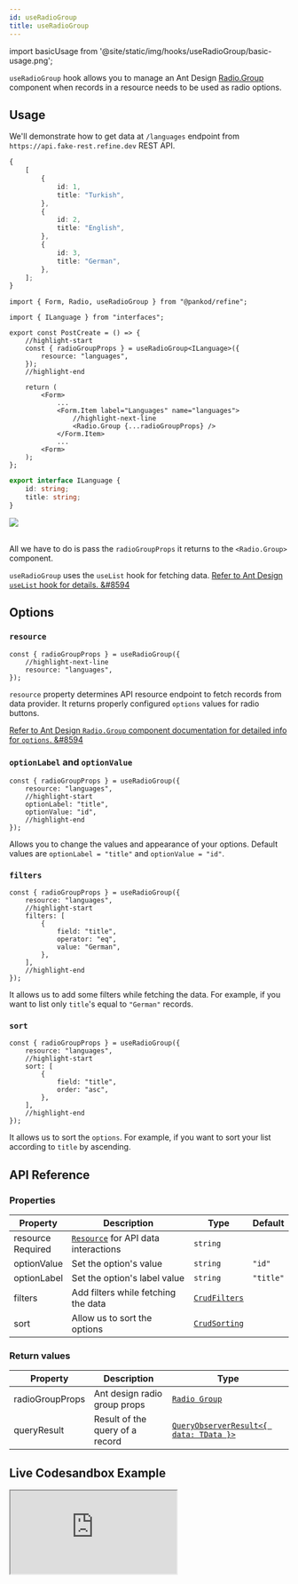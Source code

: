 ```yaml
---
id: useRadioGroup
title: useRadioGroup
---
```


import basicUsage from '@site/static/img/hooks/useRadioGroup/basic-usage.png';

`useRadioGroup` hook allows you to manage an Ant Design [Radio.Group](https://ant.design/components/radio/#components-radio-demo-radiogroup-with-name) component when records in a resource needs to be used as radio options.

## Usage

We'll demonstrate how to get data at `/languages` endpoint from `https://api.fake-rest.refine.dev` REST API.

```ts title="https://api.fake-rest.refine.dev/languages"
{
    [
        {
            id: 1,
            title: "Turkish",
        },
        {
            id: 2,
            title: "English",
        },
        {
            id: 3,
            title: "German",
        },
    ];
}
```

```tsx title="pages/posts/create.tsx"
import { Form, Radio, useRadioGroup } from "@pankod/refine";

import { ILanguage } from "interfaces";

export const PostCreate = () => {
    //highlight-start
    const { radioGroupProps } = useRadioGroup<ILanguage>({
        resource: "languages",
    });
    //highlight-end

    return (
        <Form>
            ...
            <Form.Item label="Languages" name="languages">
                //highlight-next-line
                <Radio.Group {...radioGroupProps} />
            </Form.Item>
            ...
        <Form>
    );
};
```

```ts title="interfaces/index.d.ts"
export interface ILanguage {
    id: string;
    title: string;
}
```

<div>
    <img src={basicUsage} />
</div>
<br/>

All we have to do is pass the `radioGroupProps` it returns to the `<Radio.Group>` component.

`useRadioGroup` uses the `useList` hook for fetching data. [Refer to Ant Design `useList` hook for details. &#8594](../data/useList.md)

## Options

### `resource`

```tsx
const { radioGroupProps } = useRadioGroup({
    //highlight-next-line
    resource: "languages",
});
```

`resource` property determines API resource endpoint to fetch records from data provider. It returns properly configured `options` values for radio buttons.

[Refer to Ant Design `Radio.Group` component documentation for detailed info for `options`. &#8594](https://ant.design/components/radio)

### `optionLabel` and `optionValue`

```tsx
const { radioGroupProps } = useRadioGroup({
    resource: "languages",
    //highlight-start
    optionLabel: "title",
    optionValue: "id",
    //highlight-end
});
```

Allows you to change the values and appearance of your options. Default values are `optionLabel = "title"` and `optionValue = "id"`.

### `filters`

```tsx
const { radioGroupProps } = useRadioGroup({
    resource: "languages",
    //highlight-start
    filters: [
        {
            field: "title",
            operator: "eq",
            value: "German",
        },
    ],
    //highlight-end
});
```

It allows us to add some filters while fetching the data. For example, if you want to list only `title`'s equal to `"German"` records.

### `sort`

```tsx
const { radioGroupProps } = useRadioGroup({
    resource: "languages",
    //highlight-start
    sort: [
        {
            field: "title",
            order: "asc",
        },
    ],
    //highlight-end
});
```

It allows us to sort the `options`. For example, if you want to sort your list according to `title` by ascending.

## API Reference

### Properties

| Property                                          | Description                               | Type                                       | Default   |
| ------------------------------------------------- | ----------------------------------------- | ------------------------------------------ | --------- |
| resource <div className="required">Required</div> | [`Resource`](#) for API data interactions | `string`                                   |           |
| optionValue                                       | Set the option's value                    | `string`                                   | `"id"`    |
| optionLabel                                       | Set the option's label value              | `string`                                   | `"title"` |
| filters                                           | Add filters while fetching the data       | [`CrudFilters`](interfaces.md#crudfilters) |           |
| sort                                              | Allow us to sort the options              | [`CrudSorting`](interfaces.md#crudsorting) |           |

### Return values

| Property        | Description                     | Type                                                                                          |
| --------------- | ------------------------------- | --------------------------------------------------------------------------------------------- |
| radioGroupProps | Ant design radio group props    | [`Radio Group`](https://ant.design/components/radio/#RadioGroup)                              |
| queryResult     | Result of the query of a record | [`QueryObserverResult<{ data: TData }>`](https://react-query.tanstack.com/reference/useQuery) |

## Live Codesandbox Example

<iframe src="https://codesandbox.io/embed/refine-use-radio-group-example-5rrxj?autoresize=1&fontsize=14&module=%2Fsrc%2Fpages%2Fposts%2Fedit.tsx&theme=dark&view=preview"
     style={{width: "100%", height:"80vh", border: "0px", borderRadius: "8px", overflow:"hidden"}}
     title="refine-use-radio-group-example"
     allow="accelerometer; ambient-light-sensor; camera; encrypted-media; geolocation; gyroscope; hid; microphone; midi; payment; usb; vr; xr-spatial-tracking"
     sandbox="allow-forms allow-modals allow-popups allow-presentation allow-same-origin allow-scripts"
   ></iframe>
